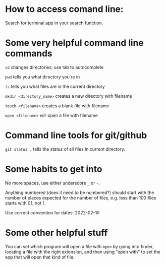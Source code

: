
# How to access comand line:

Search for terminal.app in your search function. 

# Some very helpful command line commands

`cd` changes directories; use tab to autocomplete

`pwd` tells you what directory you're in

`ls` tells you what files are in the current directory

`mkdir <directory_name>` creates a new directory with filename

`touch <filename>` creates a blank file with filename

`open <filename>` will open a file with filename

# Command line tools for git/github

`git status .` tells the status of all files in current directory. 

# Some habits to get into

No more spaces, use either underscore `_` or `-`.

Anything numbered (does it need to be numbered?) should start with the number of places expected for the number of files, e.g. less than 100 files starts with 01, not 1.

Use correct convention for dates: 2022-02-10


# Some other helpful stuff

You can set which program will open a file with `open` by going into finder, locating a file with the right extension, and then using "open with" to set the app that will open that kind of file. 

